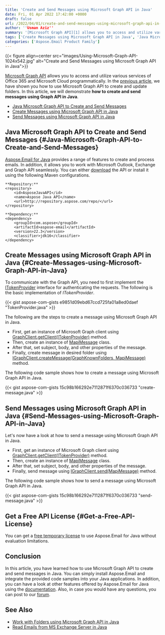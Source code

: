 ```yaml
---
title: 'Create and Send Messages using Microsoft Graph API in Java'
date: Fri, 01 Apr 2022 17:42:00 +0000
draft: false
url: /2022/04/01/create-and-send-messages-using-microsoft-graph-api-in-java/
author: ''Usman Aziz''
summary: '[Microsoft Graph API][1] allows you to access and utilize various services of Office 365 and Microsoft Cloud programmatically. In the [previous article][2], we have shown you how to use Microsoft Graph API to create and update folders. In this article, we will demonstrate **how to create and send messages using Graph API in Java**.'
tags: ['Create Messages using Microsoft Graph API in Java', 'Java Microsoft Graph API', 'Java Microsoft Graph API to Create and Send Messages', 'Send Messages using Microsoft Graph API in Java']
categories: ['Aspose.Email Product Family']
---
```




{{< figure align=center src="images/Using-Microsoft-Graph-API-1024x542.jpg" alt="Create and Send Messages using Microsoft Graph API in Java">}}


[Microsoft Graph API][3] allows you to access and utilize various services of Office 365 and Microsoft Cloud programmatically. In the [previous article][4], we have shown you how to use Microsoft Graph API to create and update folders. In this article, we will demonstrate **how to create and send messages using Graph API in Java**.

*   [Java Microsoft Graph API to Create and Send Messages][5]
*   [Create Messages using Microsoft Graph API in Java][6]
*   [Send Messages using Microsoft Graph API in Java][7]

## Java Microsoft Graph API to Create and Send Messages {#Java-Microsoft-Graph-API-to-Create-and-Send-Messages}

[Aspose.Email for Java][8] provides a range of features to create and process emails. In addition, it allows you to work with Microsoft Outlook, Exchange and Graph API seamlessly. You can either [download][9] the API or install it using the following Maven configurations.

```
**Repository:**
<repository>
    <id>AsposeJavaAPI</id>
    <name>Aspose Java API</name>
    <url>http://repository.aspose.com/repo/</url>
</repository>

**Dependency:**
<dependency>
    <groupId>com.aspose</groupId>
    <artifactId>aspose-email</artifactId>
    <version>22.3</version>
    <classifier>jdk16</classifier>
</dependency>
```

## Create Messages using Microsoft Graph API in Java {#Create-Messages-using-Microsoft-Graph-API-in-Java}

To communicate with the Graph API, you need to first implement the [ITokenProvider][10] interface for authenticating the requests. The following is the basic implementation of _ITokenProvider_.

{{< gist aspose-com-gists e9851d09ebd67ccd725fa01a8ed0daef "TokenProvider.java" >}}

The following are the steps to create a message using Microsoft Graph API in Java.

*   First, get an instance of Microsoft Graph client using [GraphClient.getClient(ITokenProvider)][11] method.
*   Then, create an instance of [MapiMessage][12] class.
*   After that, set subject, body, and other properties of the message.
*   Finally, create message in desired folder using [IGraphClient.createMessage(GraphKnownFolders, MapiMessage)][13] method.

The following code sample shows how to create a message using Microsoft Graph API in Java.

{{< gist aspose-com-gists 15c98b166292e7112871f6370c036733 "create-message.java" >}}

## Send Messages using Microsoft Graph API in Java {#Send-Messages-using-Microsoft-Graph-API-in-Java}

Let's now have a look at how to send a message using Microsoft Graph API in Java.

*   First, get an instance of Microsoft Graph client using [GraphClient.getClient(ITokenProvider)][14] method.
*   Then, create an instance of [MapiMessage][15] class.
*   After that, set subject, body, and other properties of the message.
*   Finally, send message using [IGraphClient.send(MapiMessage)][16] method.

The following code sample shows how to send a message using Microsoft Graph API in Java.

{{< gist aspose-com-gists 15c98b166292e7112871f6370c036733 "send-message.java" >}}

## Get a Free API License {#Get-a-Free-API-License}

You can get a [free temporary license][17] to use Aspose.Email for Java without evaluation limitations.

## Conclusion

In this article, you have learned how to use Microsoft Graph API to create and send messages in Java. You can simply install Aspose.Email and integrate the provided code samples into your Java applications. In addition, you can have a look at other features offered by Aspose.Email for Java using the [documentation][18]. Also, in case you would have any questions, you can post to our [forum][19].

## See Also

*   [Work with Folders using Microsoft Graph API in Java][20]
*   [Read Emails from MS Exchange Server in Java][21]




[1]: https://en.wikipedia.org/wiki/Microsoft_Graph
[2]: https://blog.aspose.com/2022/04/14/manage-folders-with-microsoft-graph-api-java/
[3]: https://en.wikipedia.org/wiki/Microsoft_Graph
[4]: https://blog.aspose.com/2022/04/14/manage-folders-with-microsoft-graph-api-java/
[5]: #Java-Microsoft-Graph-API-to-Create-and-Send-Messages
[6]: #Create-Messages-using-Microsoft-Graph-API-in-Java
[7]: #Send-Messages-using-Microsoft-Graph-API-in-Java
[8]: https://products.aspose.com/email/java/
[9]: https://downloads.aspose.com/email/java/
[10]: https://apireference.aspose.com/email/java/com.aspose.email/ITokenProvider
[11]: https://apireference.aspose.com/email/java/com.aspose.email/GraphClient#getClient(com.aspose.email.ITokenProvider)
[12]: https://apireference.aspose.com/email/java/com.aspose.email/MapiMessage
[13]: https://apireference.aspose.com/email/java/com.aspose.email/IGraphClient#createMessage(java.lang.String,%20com.aspose.email.MapiMessage)
[14]: https://apireference.aspose.com/email/java/com.aspose.email/GraphClient#getClient(com.aspose.email.ITokenProvider)
[15]: https://apireference.aspose.com/email/java/com.aspose.email/MapiMessage
[16]: https://apireference.aspose.com/email/java/com.aspose.email/IGraphClient#send(com.aspose.email.MapiMessage)
[17]: https://purchase.aspose.com/temporary-license
[18]: https://docs.aspose.com/email/java/
[19]: https://forum.aspose.com/
[20]: https://blog.aspose.com/2022/04/14/manage-folders-with-microsoft-graph-api-java/
[21]: https://blog.aspose.com/2021/03/22/read-emails-from-ms-exchange-server-using-java/




